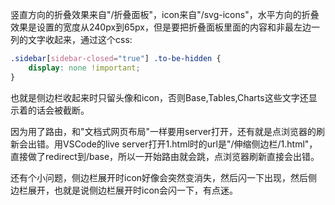 竖直方向的折叠效果来自"/折叠面板"，icon来自"/svg-icons"，水平方向的折叠效果是设置的宽度从240px到65px，但是要把折叠面板里面的内容和非最左边一列的文字收起来，通过这个css:
```css
.sidebar[sidebar-closed="true"] .to-be-hidden {
    display: none !important;
}
```
也就是侧边栏收起来时只留头像和icon，否则Base,Tables,Charts这些文字还显示着的话会被截断。

因为用了路由，和"文档式网页布局"一样要用server打开，还有就是点浏览器的刷新会出错。用VSCode的live server打开1.html时的url是"/伸缩侧边栏/1.html"，直接做了redirect到/base，所以一开始路由就会跳，点浏览器刷新直接会出错。

还有个小问题，侧边栏展开时icon好像会突然变消失，然后闪一下出现，然后侧边栏展开，也就是说侧边栏展开时icon会闪一下，有点迷。